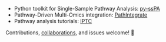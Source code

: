 - Python toolkit for Single-Sample Pathway Analysis: [py-ssPA](https://github.com/cwieder/py-ssPA)
- Pathway-Driven Multi-Omics integration: [PathIntegrate](https://github.com/cwieder/PathIntegrate)
- Pathway analysis tutorials: [IPTC](https://colab.research.google.com/drive/122HaqtYyzMFofAGDdRVHom3vfUNtzObx?usp=sharing)

Contributions, [collaborations](mailto:cw2019@ic.ac.uk), and issues welcome! 📨
